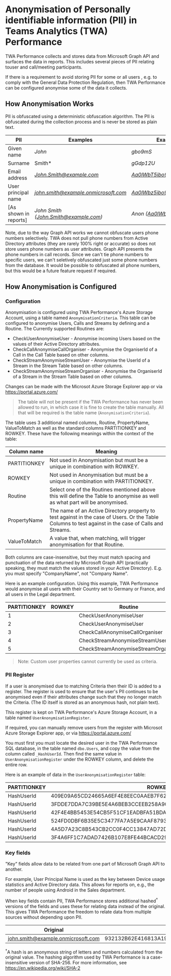 # Anonymisation of Personally identifiable information (PII) in Teams Analytics (TWA) Performance

TWA Performance collects and stores data from Microsoft Graph API and surfaces the data in reports.
This includes several pieces of PII relating touser and call/meeting participants.

If there is a requirement to avoid storing PII for some or all users , e.g. to comply with the General Data Protection Regulation, then TWA Performance can be configured anonymise some of the data it collects.

## How Anonymisation Works

PII is obfuscated using a deterministic obfuscation algorithm. The PII is obfuscated during the collection process and is never be stored as plain text.

|PII|Examples|Examples (Anonymised)|
|---|---|---|
|Given name|*John*|*gbo9mS*|
|Surname|Smith*|*gGdp12U*|
|Email address|*John.Smith@example.com*|*Aa0lWbT5ibo9mS@example.com*|
|User principal name|*john.smith@example.onmicrosoft.com*|*Aa0lWbz5ibo9ma@example.onmicrosoft.com*|
|[As shown in reports]|*John Smith (John.Smith@example.com)*|*Anon (Aa0lWbT5ibo9mS@example.com)*|

Note, due to the way Graph API works we cannot obfuscate users phone numbers selectively. TWA does not pull phone numbers from Active Directory attributes (they are rarely 100% right or accurate) so does not store users phone numbers as user attributes. Graph API presents the phone numbers in call records. Since we can't tie phone numbers to specific users, we can't seletively obfuscated just some phone numbers from the database. It would be possible to obfuscated all phone numbers, but this would be a future feature request if required.

## How Anonymisation is Configured

### Configuration

Anonymisation is configured using TWA Performance's Azure Storage Account, using a table named `AnonymisationCriteria`. This table can be configured to anonymise Users, Calls and Streams by defining and a Routine. The Currently supported Routines are:

- CheckUserAnonymiseUser - Anonymise incoming Users based on the values of their Active Directory attributes.
- CheckCallAnonymiseCallOrganiser - Anonymise the OrganiserId of a Call in the Call Table based on other columns.
- CheckStreamAnonymiseStreamUser - Anonymise the UserId of a Stream in the Stream Table based on other columns.
- CheckStreamAnonymiseStreamOrganiser - Anonymise the OrganiserId of a Stream in the Stream Table based on other columns.

Changes can be made with the Microsot Azure Storage Explorer app or via https://portal.azure.com/

> The table will not be present if the TWA Performance has never been allowed to run, in which case it is fine to create the table manually. All that will be required is the table name (`AnonymisationCriteria`).

The table uses 3 additional named columns, Routine, PropertyName, ValueToMatch as well as the standard columns PARTITIONKEY and ROWKEY. These have the following meanings within the context of the table:

| Column name | Meaning |
| ------------ | ----------- |
| PARTITIONKEY | Not used in Anonymisation but must be a unique in combination with ROWKEY. |
| ROWKEY | Not used in Anonymisation but must be a unique in combination with PARTITIONKEY. |
| Routine | Select one of the Routines mentioned above this will define the Table to anonymise as well as what part will be anonymised. |
| PropertyName | The name of an Active Directory property to test against in the case of Users. Or the Table Columns to test against in the case of Calls and Streams.  |
| ValueToMatch |  A value that, when matching, will trigger anonymisation for that Routine. |

Both columns are case-insensitive, but they must match spacing and punctuation of the data returned by Microsoft Graph API (practically speaking, they must match the values stored in your Active Directory). E.g. you must specify "CompanyName", not "Company Name".

Here is an example configuration. Using this example, TWA Performance would anonymise all users with their Country set to Germany or France, and all users in the Legal department.

| PARTITIONKEY | ROWKEY | Routine | PropertyName | ValueToMatch |
| ------------ | ----------- | ----------- | ----------- | ----------- |
| 1 | | CheckUserAnonymiseUser | Country | Germany |
| 2 | | CheckUserAnonymiseUser | Department | Legal |
| 3 | | CheckCallAnonymiseCallOrganiser | OrganiserUserType | 2 |
| 4 | | CheckStreamAnonymiseStreamUser | UserType | 0 |
| 5 | | CheckStreamAnonymiseStreamOrganiser | OrganiserUserType | 3 |

> Note: Custom user properties cannot currently be used as criteria.

### PII Register

If a user is anonymised due to matching Criteria then their ID is added to a register. The register is used to ensure that the user's PII continues to be anonymised even if their attributes change such that they no longer match the Criteria. (The ID itself is stored as an anonymous hash, not plain text).

This register is kept on TWA Performance's Azure Storage Account, in a table named `UserAnonymisationRegister`.

If required, you can manually remove users from the register with Microsot Azure Storage Explorer app, or via https://portal.azure.com/

You must first you must locate the desired user in the TWA Performance SQL database, in the table named `dbo.Users`, and copy the value from the column called `_HashUserId`. Then find the same value in `UserAnonymisationRegister` under the ROWKEY column, and delete the entire row.

Here is an example of data in the `UserAnonymisationRegister` table: 

| PARTITIONKEY | ROWKEY |
| ------------ | ----------- |
| HashUserId | 409E09A65CD24665A6EF4E8EEC0AAEB7F627F058F6475269B0C699DEEA553E2B |
| HashUserId | 3FDDE7DDA7C39BE5E4A6BEB3CCEEB258A908C89933D71FECD90B7829BB25A579 |
| HashUserId | 42F4E4BB5453E54CB5F51CF1EADBFA51BDAEDDB21F998C8A8AA109F43D0971EE |
| HashUserId | 524FD0DBF6B35E5C3477FA7A5E9CAAF8793ED7CE44F0D198D944F08D0AE77ED7 |
| HashUserId | 4A5D7A23C8B543CB2CC0F4CC13847AD72D3EB37AE8AA163E786613312EE5672A |
| HashUserId | 3F4A6FF1C7ADAD7426B107E8FE44BCACD291540CCB7F60F281FD600425665745 |

### Key fields

"Key" fields allow data to be related from one part of Microsoft Graph API to another.

For example, User Principal Name is used as the key between Device usage statistics and Active Directory data. This allows for reports on, e.g., the number of people using Android in the Sales department.

When key fields contain PII, TWA Performance stores additional hashed<sup>†</sup> versions of the fields and uses these for relating data instead of the original. This gives TWA Performance the freedom to relate data from multiple sources without depending upon PII.

| Original                           | Replacement                                                  |
| ---------------------------------- | ------------------------------------------------------------ |
| john.smith@example.onmicrosoft.com | 932132B62E416813A1947914DB8BB807DFB9C671701DB6D08E8AEB966B67B3F4 |

<sup>†</sup>A hash is an anonymous string of letters and numbers calculated from the original value. The hashing algorithm used by TWA Performance is a case-insensitive version of SHA-256. For more information, see https://en.wikipedia.org/wiki/SHA-2
